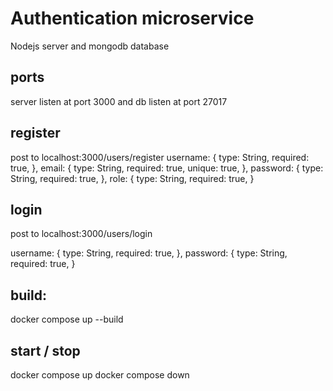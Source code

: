 # Authentication microservice
Nodejs server and mongodb database

## ports
server listen at port 3000 and db listen at port 27017

## register 
post to localhost:3000/users/register
username: {
        type: String,
        required: true,
    },
    email: {
        type: String,
        required: true,
        unique: true,
    },
    password: {
        type: String,
        required: true,
    },
    role: {
        type: String,
        required: true,
}

## login 
post to localhost:3000/users/login

username: {
        type: String,
        required: true,
},
password: {
        type: String,
        required: true,
}

## build:
docker compose up --build

## start / stop
docker compose up
docker compose down

